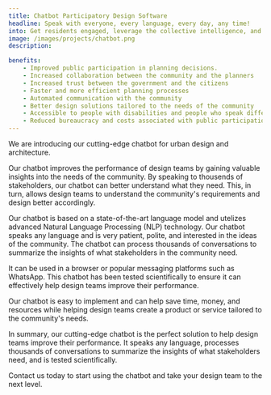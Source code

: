 ```yaml
---
title: Chatbot Participatory Design Software
headline: Speak with everyone, every language, every day, any time!
into: Get residents engaged, leverage the collective intelligence, and invest in a community.
image: /images/projects/chatbot.png
description: 

benefits: 
    - Improved public participation in planning decisions.
    - Increased collaboration between the community and the planners
    - Increased trust between the government and the citizens
    - Faster and more efficient planning processes
    - Automated communication with the community
    - Better design solutions tailored to the needs of the community
    - Accessible to people with disabilities and people who speak different languages
    - Reduced bureaucracy and costs associated with public participation
---
```


We are introducing our cutting-edge chatbot for urban design and architecture. 

Our chatbot  improves the performance of design teams by gaining valuable insights into the needs of the community. By speaking to thousends of stakeholders, our chatbot can better understand what they need. This, in turn, allows design teams to understand the community's requirements and design better accordingly.

Our chatbot is based on a state-of-the-art language model and utelizes advanced Natural Language Processing (NLP) technology. Our chatbot speaks any language and is very patient, polite, and interested in the ideas of the community. The chatbot can process thousands of conversations to summarize the insights of what stakeholders in the community need. 

It can be used in a browser or popular messaging platforms such as WhatsApp. This chatbot has been tested scientifically to ensure it can effectively help design teams improve their performance. 

Our chatbot is easy to implement and can help save time, money, and resources while helping design teams create a product or service tailored to the community's needs.

In summary, our cutting-edge chatbot is the perfect solution to help design teams improve their performance. It speaks any language, processes thousands of conversations to summarize the insights of what stakeholders need, and is tested scientifically. 

Contact us today to start using the chatbot and take your design team to the next level.